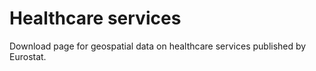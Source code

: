 # Healthcare services

Download page for geospatial data on healthcare services published by Eurostat.

